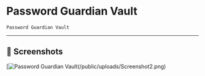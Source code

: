 # Password Guardian Vault

```
Password Guardian Vault
``` 
---

## 📸 Screenshots
 
[![ Password Guardian Vault(/public/uploads/Screenshot2.png)](https://github.com/tandouridev/password-guardian-vault.git)
